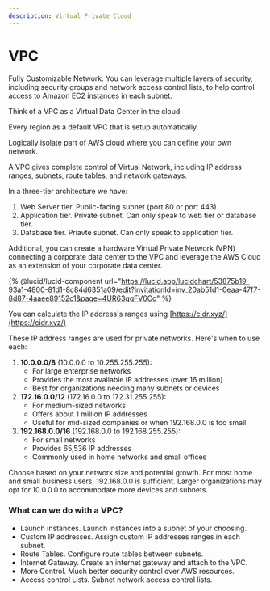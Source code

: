 ```yaml
---
description: Virtual Private Cloud
---
```


# VPC

Fully Customizable Network. You can leverage multiple layers of security, including security groups and network access control lists, to help control access to Amazon EC2 instances in each subnet.

Think of a VPC as a Virtual Data Center in the cloud.

Every region as a default VPC that is setup automatically.

Logically isolate part of AWS cloud where you can define your own network.

A VPC gives complete control of Virtual Network, including IP address ranges, subnets, route tables, and network gateways.



In a three-tier architecture we have:

1. Web Server tier. Public-facing subnet (port 80 or port 443)
2. Application tier. Private subnet. Can only speak to web tier or database tier.&#x20;
3. Database tier. Priavte subnet. Can only speak to application tier.

Additional, you can create a hardware Virtual Private Network (VPN) connecting a corporate data center to the VPC and leverage the AWS Cloud as an extension of your corporate data center.



{% @lucid/lucid-component url="https://lucid.app/lucidchart/53875b19-93a1-4800-81d1-8c84d6351a09/edit?invitationId=inv_20ab51d1-0eaa-47f7-8d87-4aaee89152c1&page=4UR63qqFV6Co" %}

You can calculate the IP address's ranges using [https://cidr.xyz/](https://cidr.xyz/)

These IP address ranges are used for private networks. Here's when to use each:

1. **10.0.0.0/8** (10.0.0.0 to 10.255.255.255):
   * For large enterprise networks
   * Provides the most available IP addresses (over 16 million)
   * Best for organizations needing many subnets or devices
2. **172.16.0.0/12** (172.16.0.0 to 172.31.255.255):
   * For medium-sized networks
   * Offers about 1 million IP addresses
   * Useful for mid-sized companies or when 192.168.0.0 is too small
3. **192.168.0.0/16** (192.168.0.0 to 192.168.255.255):
   * For small networks
   * Provides 65,536 IP addresses
   * Commonly used in home networks and small offices

Choose based on your network size and potential growth. For most home and small business users, 192.168.0.0 is sufficient. Larger organizations may opt for 10.0.0.0 to accommodate more devices and subnets.



### What can we do with a VPC?

* Launch instances. Launch instances into a subnet of your choosing.
* Custom IP addresses. Assign custom IP addresses ranges in each subnet.
* Route Tables. Configure route tables between subnets.
* Internet Gateway. Create an internet gateway and attach to the VPC.
* More Control. Much better security control over AWS resources.
* Access control Lists. Subnet network access control lists.
